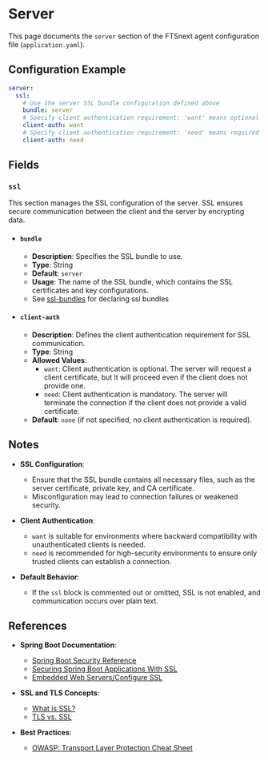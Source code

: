 # Server <Badge type="tip" text="All Agents" /> <Badge type="tip" text="Optional" /> <Badge type="warning" text="Since 5.0" />

This page documents the `server` section of the FTSnext agent configuration file
(`application.yaml`).

## Configuration Example

```yaml
server:
  ssl:
    # Use the server SSL bundle configuration defined above
    bundle: server
    # Specify client authentication requirement: 'want' means optional
    client-auth: want
    # Specify client authentication requirement: 'need' means required
    client-auth: need
```

## Fields

### `ssl` <Badge type="warning" text="Since 5.0" />

This section manages the SSL configuration of the server. SSL ensures secure communication between
the client and the server by encrypting data.

* #### `bundle` <Badge type="warning" text="Since 5.0" />
  * **Description**: Specifies the SSL bundle to use.
  * **Type**: String
  * **Default**: `server`
  * **Usage**: The name of the SSL bundle, which contains the SSL certificates and key
    configurations.
  * See [ssl-bundles](./ssl-bundles) for declaring ssl bundles

* #### `client-auth` <Badge type="warning" text="Since 5.0" />
  * **Description**: Defines the client authentication requirement for SSL communication.
  * **Type**: String
  * **Allowed Values**:
    - `want`: Client authentication is optional. The server will request a client certificate,
      but it will proceed even if the client does not provide one.
    - `need`: Client authentication is mandatory. The server will terminate the connection if
      the client does not provide a valid certificate.
  * **Default**: `none` (if not specified, no client authentication is required).

## Notes

* **SSL Configuration**:
  * Ensure that the SSL bundle contains all necessary files, such as the server certificate,
    private key, and CA certificate.
  * Misconfiguration may lead to connection failures or weakened security.

* **Client Authentication**:
  * `want` is suitable for environments where backward compatibility with unauthenticated clients
    is needed.
  * `need` is recommended for high-security environments to ensure only trusted clients can
    establish a connection.

* **Default Behavior**:
  * If the `ssl` block is commented out or omitted, SSL is not enabled, and communication occurs
    over plain text.

## References

* **Spring Boot Documentation**:
  * [Spring Boot Security Reference](https://docs.spring.io/spring-security/site/docs/current/reference/html5/)
  * [Securing Spring Boot Applications With SSL](https://spring.io/blog/2023/06/07/securing-spring-boot-applications-with-ssl)
  * [Embedded Web Servers/Configure SSL](https://docs.spring.io/spring-boot/how-to/webserver.html#howto.webserver.configure-ssl)

* **SSL and TLS Concepts**:
  * [What is SSL?](https://www.ssl.com/faqs/what-is-ssl/)
  * [TLS vs. SSL](https://www.cloudflare.com/learning/ssl/what-is-ssl/)

* **Best Practices**:
  * [OWASP: Transport Layer Protection Cheat Sheet](https://cheatsheetseries.owasp.org/cheatsheets/Transport_Layer_Protection_Cheat_Sheet.html)

